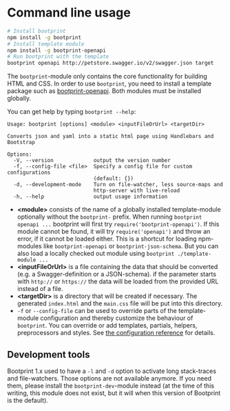# Command line usage

```bash
# Install bootprint
npm install -g bootprint
# Install template module
npm install -g bootprint-openapi
# Run bootprint with the template
bootprint openapi http://petstore.swagger.io/v2/swagger.json target
```

The `bootprint`-module only contains the core functionality for building HTML and CSS.
In order to use `bootprint`, you need to install a template package such as [bootprint-openapi](https://npmjs.com/package/bootprint-openapi).
Both modules must be installed globally.

You can get help by typing `bootprint --help`:

```
Usage: bootprint [options] <module> <inputFileOrUrl> <targetDir>

Converts json and yaml into a static html page using Handlebars and Bootstrap

Options:
  -V, --version             output the version number
  -f, --config-file <file>  Specify a config file for custom configurations 
                            (default: {})
  -d, --development-mode    Turn on file-watcher, less source-maps and 
                            http-server with live-reload
  -h, --help                output usage information
``` 

* **&lt;module>** consists of the name of a globally installed template-module optionally without the `bootprint-` prefix.
    When running `bootprint openapi ...` bootprint will first try `require('bootprint-openapi')`. If this module
    cannot be found, it will try `require('openapi')` and throw an error, if it cannot be loaded either. 
    This is a shortcut for loading npm-modules like `bootprint-openapi` or `bootprint-json-schema`. But you can also 
    load a locally checked out module using `bootprint ./template-module ...`
* **&lt;inputFileOrUrl>** is a file containing the data that should be converted (e.g. a Swagger-definition or a JSON-schema).
    if the parameter starts with `http://` or `https://` the data will be loaded from the provided URL instead of a file.
* **&lt;targetDir>** is a directory that will be created if necessary. The generated `index.html` and the `main.css` file will be put
    into this directory.
* `-f` or `--config-file` can be used to override parts of the template-module configuration and thereby customize the behaviour of 
    `bootprint`. You can override or add templates, partials, helpers, preprocessors and styles.
    See [the configuration reference](config.md) for details.

## Development tools

Bootprint 1.x used to have a `-l` and `-d` option to activate long stack-traces and file-watchers.
Those options are not available anymore. If you need them, please install the `bootprint-dev`-module instead (at the time of this writing, this module does not exist, but it will when this version of Bootprint is the default).
